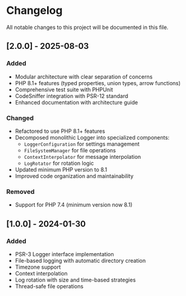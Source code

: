 # Changelog

All notable changes to this project will be documented in this file.

## [2.0.0] - 2025-08-03

### Added
- Modular architecture with clear separation of concerns
- PHP 8.1+ features (typed properties, union types, arrow functions)
- Comprehensive test suite with PHPUnit
- CodeSniffer integration with PSR-12 standard
- Enhanced documentation with architecture guide

### Changed
- Refactored to use PHP 8.1+ features
- Decomposed monolithic Logger into specialized components:
  - `LoggerConfiguration` for settings management
  - `FileSystemManager` for file operations
  - `ContextInterpolator` for message interpolation
  - `LogRotator` for rotation logic
- Updated minimum PHP version to 8.1
- Improved code organization and maintainability

### Removed
- Support for PHP 7.4 (minimum version now 8.1)

## [1.0.0] - 2024-01-30

### Added
- PSR-3 Logger interface implementation
- File-based logging with automatic directory creation
- Timezone support
- Context interpolation
- Log rotation with size and time-based strategies
- Thread-safe file operations 